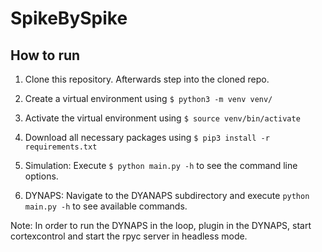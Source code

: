 # SpikeBySpike

## How to run

1) Clone this repository. Afterwards step into the cloned repo.

2) Create a virtual environment using ```$ python3 -m venv venv/```

3) Activate the virtual environment using ```$ source venv/bin/activate```

4) Download all necessary packages using ```$ pip3 install -r requirements.txt```

5) Simulation: Execute ```$ python main.py -h``` to see the command line options.

6) DYNAPS: Navigate to the DYANAPS subdirectory and execute ```python main.py -h``` to see available commands.

Note: In order to run the DYNAPS in the loop, plugin in the DYNAPS, start cortexcontrol and start the
rpyc server in headless mode.
